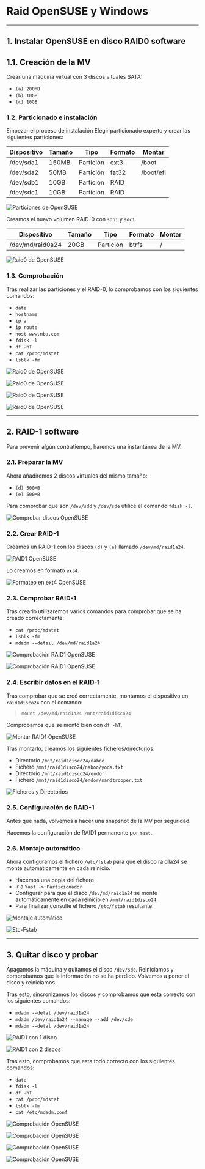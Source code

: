 
# Raid OpenSUSE y Windows

---

## 1. Instalar OpenSUSE en disco RAID0 software

## 1.1. Creación de la MV

Crear una máquina virtual con 3  discos vituales SATA:
* `(a) 200MB`
* `(b) 10GB`
* `(c) 10GB`

### 1.2. Particionado e instalación

Empezar el proceso de instalación
Elegir particionado experto y crear las siguientes particiones:

Dispositivo | Tamaño | Tipo | Formato | Montar
----------- | ------ | ---- | ------- | ------
/dev/sda1 | 150MB | Partición | ext3 | /boot
/dev/sda2 | 50MB | Partición | fat32 | /boot/efi
/dev/sdb1 | 10GB | Partición | RAID |
/dev/sdc1 | 10GB | Partición | RAID |

![Particiones de OpenSUSE](./images/particiones-opensuse.png)

Creamos el nuevo volumen RAID-0 con `sdb1` y `sdc1`

Dispositivo | Tamaño | Tipo | Formato | Montar
----------- | ------ | ---- | ------- | ------
/dev/md/raid0a24 | 20GB | Partición | btrfs | /

![Raid0 de OpenSUSE](./images/raid0-suse.png)

### 1.3. Comprobación

Tras realizar las particiones y el RAID-0, lo comprobamos con los siguientes comandos:
* `date`
* `hostname`
* `ip a`
* `ip route`
* `host www.nba.com`
* `fdisk -l`
* `df -hT`
* `cat /proc/mdstat`
* `lsblk -fm`

![Raid0 de OpenSUSE](./images/comp1-opensuse.png)

![Raid0 de OpenSUSE](./images/comp2-opensuse.png)

![Raid0 de OpenSUSE](./images/comp3-opensuse.png)

![Raid0 de OpenSUSE](./images/comp4-opensuse.png)

---

## 2. RAID-1 software

Para prevenir algún contratiempo, haremos una instantánea de la MV.

### 2.1. Preparar la MV

Ahora añadiremos 2 discos virtuales del mismo tamaño:
* `(d) 500MB`
* `(e) 500MB`

Para comprobar que son `/dev/sdd` y `/dev/sde` utilicé el comando `fdisk -l`.

![Comprobar discos OpenSUSE](./images/comp-discos-opensuse.png)

### 2.2. Crear RAID-1

Creamos un RAID-1 con los discos `(d)` y `(e)` llamado `/dev/md/raid1a24`.

![RAID1 OpenSUSE](./images/raid1-opensuse.png)

Lo creamos en formato `ext4`.

![Formateo en ext4 OpenSUSE](./images/formateo-raid1-opensuse.png)

### 2.3. Comprobar RAID-1

Tras crearlo utilizaremos varios comandos para comprobar que se ha creado correctamente:
* `cat /proc/mdstat`
* `lsblk -fm`
* `mdadm --detail /dev/md/raid1a24`

![Comprobación RAID1 OpenSUSE](./images/comp1-raid1-opensuse.png)

![Comprobación RAID1 OpenSUSE](./images/comp2-raid1-opensuse.png)

### 2.4. Escribir datos en el RAID-1

Tras comprobar que se creó correctamente, montamos el dispositivo en `raid1disco24` con el comando:
> `mount /dev/md/raid1a24 /mnt/raid1disco24`

Comprobamos que se montó bien con `df -hT`.

![Montar RAID1 OpenSUSE](./images/montar-raid1-opensuse.png)

Tras montarlo, creamos los siguientes ficheros/directorios:
* Directorio `/mnt/raid1disco24/naboo`
* Fichero `/mnt/raid1disco24/naboo/yoda.txt`
* Directorio `/mnt/raid1disco24/endor`
* Fichero `/mnt/raid1disco24/endor/sandtrooper.txt`

![Ficheros y Directorios](./images/ficheros-raid1disco24.png)

### 2.5. Configuración de RAID-1

Antes que nada, volvemos a hacer una snapshot de la MV por seguridad.

Hacemos la configuración de RAID1 permanente por `Yast`.

### 2.6. Montaje automático

Ahora configuramos el fichero `/etc/fstab` para que el disco raid1a24 se monte automáticamente en cada reinicio.

* Hacemos una copia del fichero
* Ir a `Yast -> Particionador`
* Configurar para que el disco `/dev/md/raid1a24` se monte automáticamente en cada reinicio en `/mnt/raid1disco24`.
* Para finalizar consulté el fichero `/etc/fstab` resultante.

![Montaje automático](./images/automontado-raid1a24.png)

![Etc-Fstab](./images/etc-fstab.png)

---

## 3. Quitar disco y probar

Apagamos la máquina y quitamos el disco `/dev/sde`.
Reiniciamos y comprobamos que la información no se ha perdido.
Volvemos a poner el disco y reiniciamos.

Tras esto, sincronizamos los discos y comprobamos que esta correcto con los siguientes comandos:
* `mdadm --detal /dev/raid1a24`
* `mdadm /dev/raid1a24 --manage --add /dev/sde`
* `mdadm --detal /dev/raid1a24`

![RAID1 con 1 disco](./images/mdadm-sindisco.png)

![RAID1 con 2 discos](./images/mdadm-condisco.png)

Tras esto, comprobamos que esta todo correcto con los siguientes comandos:
* `date`
* `fdisk -l`
* `df -hT`
* `cat /proc/mdstat`
* `lsblk -fm`
* `cat /etc/mdadm.conf`

![Comprobación OpenSUSE](./images/comp1-opensuse.png)

![Comprobación OpenSUSE](./images/comp2-opensuse.png)

![Comprobación OpenSUSE](./images/comp3-opensuse.png)

![Comprobación OpenSUSE](./images/comp4-opensuse.png)
